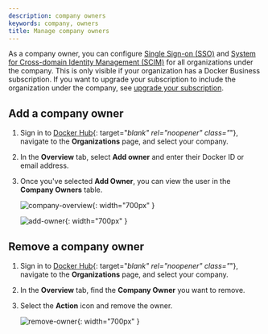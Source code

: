 ```yaml
---
description: company owners
keywords: company, owners
title: Manage company owners
---
```


As a company owner, you can configure [Single Sign-on (SSO)](../single-sign-on/configure/index.md) and [System for Cross-domain Identity Management (SCIM)](../docker-hub/scim.md) for all organizations under the company. This is only visible if your organization has a Docker Business subscription. If you want to upgrade your subscription to include the organization under the company, see [upgrade your subscription](../subscription/upgrade.md).

## Add a company owner

1. Sign in to [Docker Hub](https://hub.docker.com/){: target="_blank" rel="noopener" class="_"}, navigate to the **Organizations** page, and select your company.
2. In the **Overview** tab, select **Add owner** and enter their Docker ID or email address.
3. Once you've selected **Add Owner**, you can view the user in the **Company Owners** table.

    ![company-overview](images/company-overview.png){: width="700px" }

    ![add-owner](images/add-owner.png){: width="700px" }

## Remove a company owner

1. Sign in to [Docker Hub](https://hub.docker.com/){: target="_blank" rel="noopener" class="_"}, navigate to the **Organizations** page, and select your company.
2. In the **Overview** tab, find the **Company Owner** you want to remove.
3. Select the **Action** icon and remove the owner.

    ![remove-owner](images/remove-owner.png){: width="700px" }

